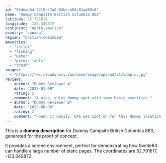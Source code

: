 ```yaml
---
id: "96dead64-3219-47a8-83be-e88c81ad88c8"
name: "Dummy Campsite British Columbia 863"
latitude: 52.791617
longitude: -123.349872
continent: "north-america"
country: "canada"
region: "british-columbia"
amenities:
  - "toilet"
  - "fishing"
  - "water"
  - "picnic-table"
  - "trash"
images:
  - "https://res.cloudinary.com/demo/image/upload/v1/sample.jpg"
reviews:
  - author: "Dummy Reviewer A"
    date: "2025-03-09"
    rating: 5
    comment: "A nice, quiet dummy spot with some basic amenities."
  - author: "Dummy Reviewer B"
    date: "2025-08-08"
    rating: 2
    comment: "Found it easily. GPS was spot on for this dummy location."
---
```


This is a **dummy description** for Dummy Campsite British Columbia 863, generated for the proof of concept.

It provides a serene environment, perfect for demonstrating how SvelteKit can handle a large number of static pages. The coordinates are 52.791617, -123.349872.
